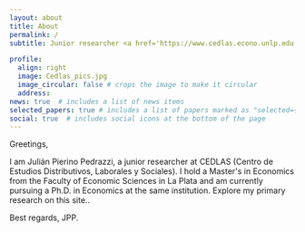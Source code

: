 ```yaml
---
layout: about
title: About
permalink: /
subtitle: Junior researcher <a href='https://www.cedlas.econo.unlp.edu.ar/wp/en/'>CEDLAS</a>.

profile:
  align: right
  image: Cedlas_pics.jpg
  image_circular: false # crops the image to make it circular
  address: 
news: true  # includes a list of news items
selected_papers: true # includes a list of papers marked as "selected={true}"
social: true  # includes social icons at the bottom of the page
---
```


Greetings,

I am Julián Pierino Pedrazzi, a junior researcher at CEDLAS (Centro de Estudios Distributivos, Laborales y Sociales). I hold a Master's in Economics from the Faculty of Economic Sciences in La Plata and am currently pursuing a Ph.D. in Economics at the same institution. Explore my primary research on this site..

Best regards,
JPP.
